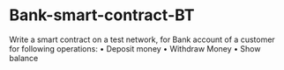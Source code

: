 # Bank-smart-contract-BT
Write a smart contract on a test network, for Bank account of a customer for following  operations: • Deposit money  • Withdraw Money • Show balance

